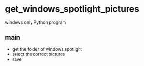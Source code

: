# get_windows_spotlight_pictures

windows only Python program

## main

* get the folder of windows spotlight
* select the correct pictures
* save
